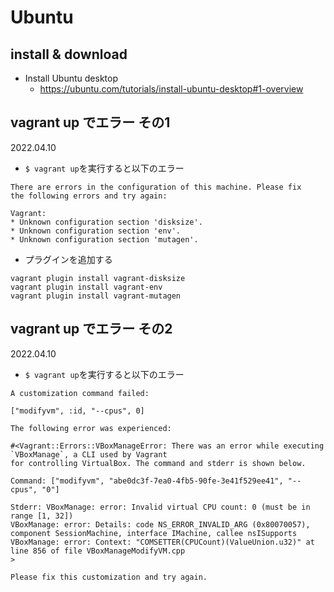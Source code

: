 # Ubuntu

## install & download

- Install Ubuntu desktop
  - https://ubuntu.com/tutorials/install-ubuntu-desktop#1-overview

## vagrant up でエラー その1
2022.04.10

- ```$ vagrant up```を実行すると以下のエラー

```
There are errors in the configuration of this machine. Please fix
the following errors and try again:

Vagrant:
* Unknown configuration section 'disksize'.
* Unknown configuration section 'env'.
* Unknown configuration section 'mutagen'.
```

- プラグインを追加する
```
vagrant plugin install vagrant-disksize
vagrant plugin install vagrant-env
vagrant plugin install vagrant-mutagen
```

## vagrant up でエラー その2
2022.04.10

- ```$ vagrant up```を実行すると以下のエラー

```
A customization command failed:

["modifyvm", :id, "--cpus", 0]

The following error was experienced:

#<Vagrant::Errors::VBoxManageError: There was an error while executing `VBoxManage`, a CLI used by Vagrant
for controlling VirtualBox. The command and stderr is shown below.

Command: ["modifyvm", "abe0dc3f-7ea0-4fb5-90fe-3e41f529ee41", "--cpus", "0"]

Stderr: VBoxManage: error: Invalid virtual CPU count: 0 (must be in range [1, 32])
VBoxManage: error: Details: code NS_ERROR_INVALID_ARG (0x80070057), component SessionMachine, interface IMachine, callee nsISupports
VBoxManage: error: Context: "COMSETTER(CPUCount)(ValueUnion.u32)" at line 856 of file VBoxManageModifyVM.cpp
>

Please fix this customization and try again.
```